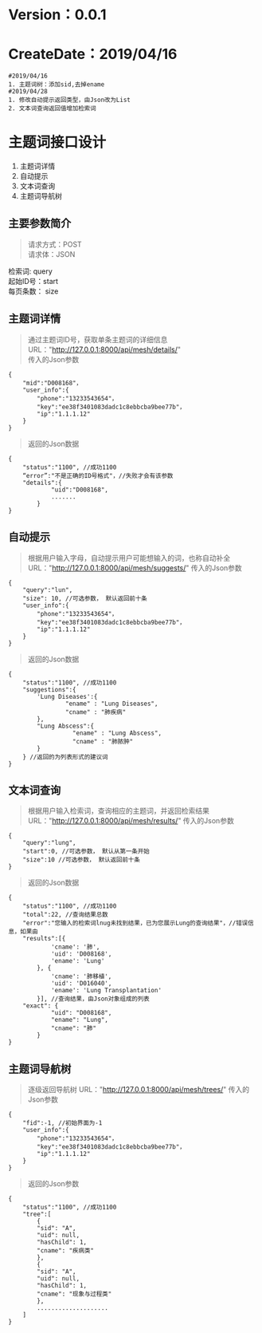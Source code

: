 # Version：0.0.1
# CreateDate：2019/04/16

	#2019/04/16
	1. 主题词树：添加sid,去掉ename
	#2019/04/28
	1. 修改自动提示返回类型，由Json改为List
	2. 文本词查询返回值增加检索词

# 主题词接口设计
1. 主题词详情
2. 自动提示
3. 文本词查询
4. 主题词导航树

## 主要参数简介
>请求方式：POST  
>请求体：JSON

检索词: query  
起始ID号：start  
每页条数： size  

## 主题词详情
> 通过主题词ID号，获取单条主题词的详细信息  
> URL："http://127.0.0.1:8000/api/mesh/details/"  
> 传入的Json参数    

    {
    	"mid":"D008168"，
    	"user_info":{
    		"phone":"13233543654"，
    		"key":"ee38f3401083dadc1c8ebbcba9bee77b"，
    		"ip":"1.1.1.12"
    	}
    }
> 返回的Json数据

    {
    	"status":"1100", //成功1100
    	“error”:"不是正确的ID号格式"，//失败才会有该参数
    	"details":{
    			"uid":"D008168",
    			.......
    		}
    }

## 自动提示
> 根据用户输入字母，自动提示用户可能想输入的词，也称自动补全  
> URL："http://127.0.0.1:8000/api/mesh/suggests/"
> 传入的Json参数  

    {
    	"query":"lun",
    	"size": 10, //可选参数， 默认返回前十条
    	"user_info":{
    		"phone":"13233543654"，
    		"key":"ee38f3401083dadc1c8ebbcba9bee77b"，
    		"ip":"1.1.1.12"
    	}
    }

> 返回的Json数据

    {
    	"status":"1100", //成功1100
    	"suggestions":{
    		'Lung Diseases':{
              		"ename" : "Lung Diseases",
              		"cname" : "肺疾病"
    		},
    		"Lung Abscess":{
    	              "ename" : "Lung Abscess",
    	              "cname" : "肺脓肿"
    		}
    	} //返回的为列表形式的建议词
    }

## 文本词查询
> 根据用户输入检索词，查询相应的主题词，并返回检索结果  
> URL："http://127.0.0.1:8000/api/mesh/results/"
> 传入的Json参数  

    {
    	"query":"lung",
    	"start":0, //可选参数， 默认从第一条开始
    	"size":10 //可选参数， 默认返回前十条
    }

> 返回的Json数据

    {
    	"status":"1100", //成功1100
    	"total":22, //查询结果总数
    	"error":"您输入的检索词lnug未找到结果，已为您展示Lung的查询结果"，//错误信息，如果由
    	"results":[{
    			'cname': '肺',
    			'uid': 'D008168',
    			'ename': 'Lung'
    		}, {
    			'cname': '肺移植',
    			'uid': 'D016040',
    			'ename': 'Lung Transplantation'
    		}], //查询结果，由Json对象组成的列表
    	"exact": {
    	        "uid": "D008168",
    	        "ename": "Lung",
    	        "cname": "肺"
    		}
    }

## 主题词导航树
> 逐级返回导航树
> URL："http://127.0.0.1:8000/api/mesh/trees/"
> 传入的Json参数  

	{
		"fid":-1, //初始界面为-1
		"user_info":{
			"phone":"13233543654"，
			"key":"ee38f3401083dadc1c8ebbcba9bee77b"，
			"ip":"1.1.1.12"
		}
	}

>返回的Json参数

	{
		"status":"1100", //成功1100
		"tree":[
			{
			"sid": "A",
			"uid": null,
			"hasChild": 1,
			"cname": "疾病类"
			},
			{
			"sid": "A",
			"uid": null,
			"hasChild": 1,
			"cname": "现象与过程类"
			},
			....................
		]
	}